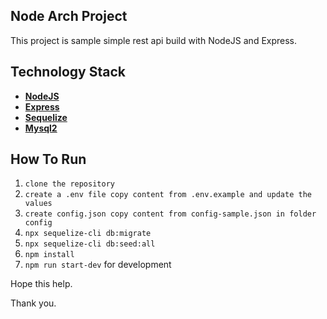 ## Node Arch Project

This project is sample simple rest api build with NodeJS and Express. 

## Technology Stack

- **[NodeJS](https://nodejs.org/en/)**
- **[Express](https://expressjs.com/)**
- **[Sequelize](https://sequelize.org/)**
- **[Mysql2](https://www.npmjs.com/package/mysql2)**

## How To Run

1. `clone the repository`
2. `create a .env file copy content from .env.example and update the values`
3. `create config.json copy content from config-sample.json in folder config `
4. `npx sequelize-cli db:migrate`
5. `npx sequelize-cli db:seed:all`
6. `npm install`
7. `npm run start-dev` for development


Hope this help.

Thank you.
